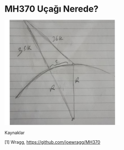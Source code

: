 # MH370 Uçağı Nerede?



![](sat1.jpg)





















Kaynaklar

[1] Wragg, https://github.com/joewragg/MH370

